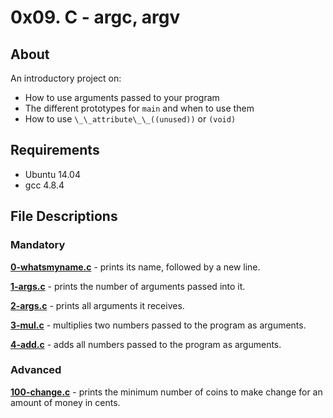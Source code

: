 # 0x09. C - argc, argv
## About
An introductory project on:
- How to use arguments passed to your program
- The different prototypes for `main` and when to use them 
- How to use `\_\_attribute\_\_((unused))` or `(void)`
## Requirements
- Ubuntu 14.04
- gcc 4.8.4

## File Descriptions
### Mandatory
**[0-whatsmyname.c](0-whatsmyname.c)** - prints its name, followed by a new line.

**[1-args.c](1-args.c)** - prints the number of arguments passed into it.

**[2-args.c](2-args.c)** - prints all arguments it receives.

**[3-mul.c](3-mul.c)** - multiplies two numbers passed to the program as arguments.

**[4-add.c](4-add.c)** - adds all numbers passed to the program as arguments.

### Advanced
**[100-change.c](100-change.c)** - prints the minimum number of coins to make change for an amount of money in cents.